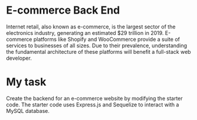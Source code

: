 # E-commerce Back End 

Internet retail, also known as e-commerce, is the largest sector of the electronics industry, generating an estimated $29 trillion in 2019. E-commerce platforms like Shopify and WooCommerce provide a suite of services to businesses of all sizes. Due to their prevalence, understanding the fundamental architecture of these platforms will benefit a full-stack web developer.

# My task

Create the backend for an e-commerce website by modifying the starter code. The starter code uses Express.js and Sequelize to interact with a MySQL database.

